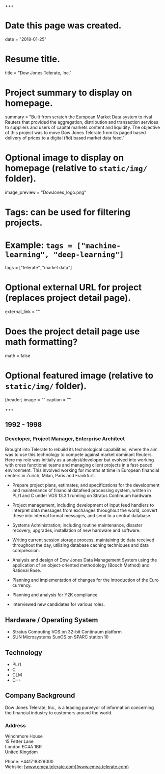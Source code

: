 +++

# Date this page was created.
date = "2018-01-25"

# Resume title.
title = "Dow Jones Telerate, Inc."

# Project summary to display on homepage.
summary = "Built from scratch the European Market Data system to rival Reuters that provided the aggregation, distribution and transaction services to suppliers and users of capital markets content and liquidity. The objective of this project was to move Dow Jones Telerate from its paged based delivery of prices to a digital (fid) based market data feed."

# Optional image to display on homepage (relative to `static/img/` folder).
image_preview = "DowJones_logo.png"

# Tags: can be used for filtering projects.
# Example: `tags = ["machine-learning", "deep-learning"]`
tags = ["telerate", "market data"]

# Optional external URL for project (replaces project detail page).
external_link = ""

# Does the project detail page use math formatting?
math = false

# Optional featured image (relative to `static/img/` folder).
[header]
image = ""
caption = ""

+++

## 1992 - 1998
### Developer, Project Manager, Enterprise Architect
Brought into Telerate to rebuild its technological capabilities, where the aim was to use this technology to compete against market dominant Reuters. Here my role was initially as a analyst/developer but evolved into working with cross functional teams and managing client projects in a fast-paced environment. This involved working for months at time in European financial centers in Zurich, Milan, Paris and Frankfurt.

* Prepare project plans, estimates, and specifications for the development and maintenance of financial datafeed processing system, written in PL/1 and C under VOS 13.3.1 running on Stratus Continuum hardware.

* Project management, including development of input feed handlers to interpret data messages from exchanges throughout the world, convert these into internal format messages, and send to a central database.

* Systems Administration; including routine maintenance, disaster recovery, upgrades, installation of new hardware and software.

* Writing current session storage process, maintaining tic data received throughout the day, utilizing database caching techniques and data compression.

* Analysis and design of Dow Jones Data Management System using the application of an object-oriented methodology (Booch Method) and Rational Rose.

* Planning and implementation of changes for the introduction of the Euro currency.

* Planning and analysis for Y2K compliance

* Interviewed new candidates for various roles.


## Hardware / Operating System
* Stratus Computing VOS on 32-bit Continuum platform
* SUN Microsystems SunOS on SPARC station 10

## Technology
* PL/1
* C
* CLM
* C++


## Company Background
Dow Jones Telerate, Inc., is a leading purveyor of information concerning the financial industry to customers around the world. 

### Address
Winchmore House  
15 Fetter Lane  
London EC4A 1BR  
United Kingdom  

Phone: +441718329000  
Website: [www.emea.telerate.com](www.emea.telerate.com)
